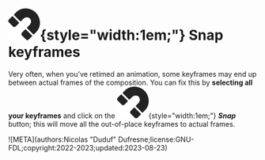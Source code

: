 # ![](../../../img/duik/icons/snap.svg){style="width:1em;"} Snap keyframes

Very often, when you've retimed an animation, some keyframes may end up between actual frames of the composition. You can fix this by **selecting all your keyframes** and click on the ![](../../../img/duik/icons/snap.svg){style="width:1em;"} ***Snap*** button; this will move all the out-of-place keyframes to actual frames.


![META](authors:Nicolas "Duduf" Dufresne;license:GNU-FDL;copyright:2022-2023;updated:2023-08-23)
